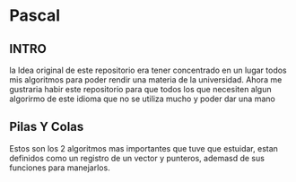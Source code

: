 # Pascal
## INTRO
la Idea original de este repositorio era tener concentrado en un lugar todos mis algoritmos para poder rendir una materia de la universidad. 
Ahora me gustraria habir este repositorio para que todos los que necesiten algun algorirmo de este idioma que no se utiliza mucho y poder dar una mano

## Pilas Y Colas
Estos son los 2 algoritmos mas importantes que tuve que estuidar, estan definidos como un registro de un vector y punteros, ademasd de sus funciones para manejarlos.
